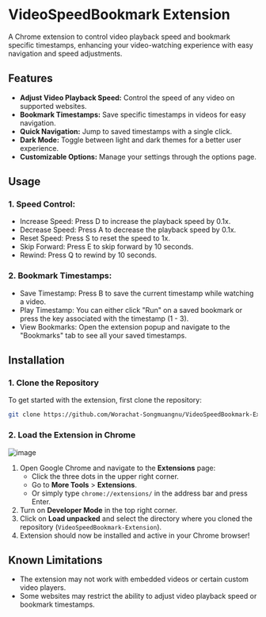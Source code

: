 # VideoSpeedBookmark Extension
A Chrome extension to control video playback speed and bookmark specific timestamps, enhancing your video-watching experience with easy navigation and speed adjustments.

## Features
- **Adjust Video Playback Speed:** Control the speed of any video on supported websites.
- **Bookmark Timestamps:** Save specific timestamps in videos for easy navigation.
- **Quick Navigation:** Jump to saved timestamps with a single click.
- **Dark Mode:** Toggle between light and dark themes for a better user experience.
- **Customizable Options:** Manage your settings through the options page.

## Usage
### 1. Speed Control:
- Increase Speed: Press D to increase the playback speed by 0.1x.
- Decrease Speed: Press A to decrease the playback speed by 0.1x.
- Reset Speed: Press S to reset the speed to 1x.
- Skip Forward: Press E to skip forward by 10 seconds.
- Rewind: Press Q to rewind by 10 seconds.
### 2. Bookmark Timestamps:
- Save Timestamp: Press B to save the current timestamp while watching a video.
- Play Timestamp: You can either click "Run" on a saved bookmark or press the key associated with the timestamp (1 - 3).
- View Bookmarks: Open the extension popup and navigate to the "Bookmarks" tab to see all your saved timestamps.

## Installation
### 1. Clone the Repository
To get started with the extension, first clone the repository:
```bash
git clone https://github.com/Worachat-Songmuangnu/VideoSpeedBookmark-Extension.git
```
### 2. Load the Extension in Chrome
![image](https://github.com/user-attachments/assets/e68b8e13-b646-4261-8df4-3f826223b95e)
1. Open Google Chrome and navigate to the **Extensions** page:
   - Click the three dots in the upper right corner.
   - Go to **More Tools** > **Extensions**.
   - Or simply type `chrome://extensions/` in the address bar and press Enter.
2. Turn on **Developer Mode** in the top right corner.
3. Click on **Load unpacked** and select the directory where you cloned the repository (`VideoSpeedBookmark-Extension`).
4. Extension should now be installed and active in your Chrome browser!

## Known Limitations
- The extension may not work with embedded videos or certain custom video players.
- Some websites may restrict the ability to adjust video playback speed or bookmark timestamps.
